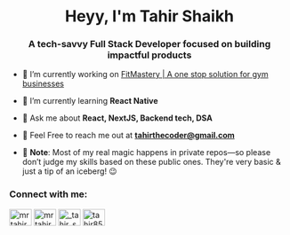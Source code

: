 <h1 align="center">Heyy, I'm Tahir Shaikh</h1>
<h3 align="center">A tech-savvy Full Stack Developer focused on building impactful products</h3>

- 🔭 I’m currently working on [FitMastery | A one stop solution for gym businesses](https://www.fitmastery.in/)

- 🧠 I’m currently learning **React Native**

- 💬 Ask me about **React, NextJS, Backend tech, DSA**

- 📧 Feel Free to reach me out at **tahirthecoder@gmail.com**

- 📢 **Note**: Most of my real magic happens in private repos—so please don’t judge my skills based on these public ones. They're very basic & just a tip of an iceberg! 😉


<h3 align="left">Connect with me:</h3>
<p align="left">
<a href="https://twitter.com/mrtahirshaikh" target="blank"><img align="center" src="https://raw.githubusercontent.com/rahuldkjain/github-profile-readme-generator/master/src/images/icons/Social/twitter.svg" alt="mrtahirshaikh" height="30" width="40" /></a>
<a href="https://linkedin.com/in/mrtahirshaikh" target="blank"><img align="center" src="https://raw.githubusercontent.com/rahuldkjain/github-profile-readme-generator/master/src/images/icons/Social/linked-in-alt.svg" alt="mrtahirshaikh" height="30" width="40" /></a>
<a href="https://instagram.com/_tahir_shaikh_85" target="blank"><img align="center" src="https://raw.githubusercontent.com/rahuldkjain/github-profile-readme-generator/master/src/images/icons/Social/instagram.svg" alt="_tahir_shaikh_85" height="30" width="40" /></a>
<a href="https://www.leetcode.com/tahir85" target="blank"><img align="center" src="https://raw.githubusercontent.com/rahuldkjain/github-profile-readme-generator/master/src/images/icons/Social/leet-code.svg" alt="tahir85" height="30" width="40" /></a>
</p>
